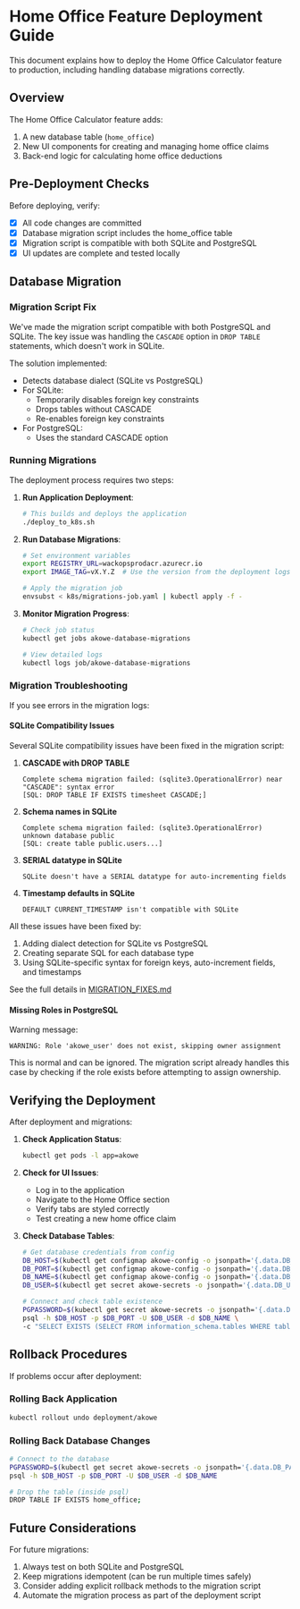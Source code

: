 # Home Office Feature Deployment Guide

This document explains how to deploy the Home Office Calculator feature to production, including handling database migrations correctly.

## Overview

The Home Office Calculator feature adds:
1. A new database table (`home_office`)
2. New UI components for creating and managing home office claims
3. Back-end logic for calculating home office deductions

## Pre-Deployment Checks

Before deploying, verify:

- [x] All code changes are committed
- [x] Database migration script includes the home_office table
- [x] Migration script is compatible with both SQLite and PostgreSQL
- [x] UI updates are complete and tested locally

## Database Migration

### Migration Script Fix

We've made the migration script compatible with both PostgreSQL and SQLite. The key issue was handling the `CASCADE` option in `DROP TABLE` statements, which doesn't work in SQLite.

The solution implemented:
- Detects database dialect (SQLite vs PostgreSQL)
- For SQLite: 
  - Temporarily disables foreign key constraints
  - Drops tables without CASCADE
  - Re-enables foreign key constraints
- For PostgreSQL:
  - Uses the standard CASCADE option

### Running Migrations

The deployment process requires two steps:

1. **Run Application Deployment**:
   ```bash
   # This builds and deploys the application
   ./deploy_to_k8s.sh
   ```

2. **Run Database Migrations**:
   ```bash
   # Set environment variables
   export REGISTRY_URL=wackopsprodacr.azurecr.io
   export IMAGE_TAG=vX.Y.Z  # Use the version from the deployment logs
   
   # Apply the migration job
   envsubst < k8s/migrations-job.yaml | kubectl apply -f -
   ```

3. **Monitor Migration Progress**:
   ```bash
   # Check job status
   kubectl get jobs akowe-database-migrations
   
   # View detailed logs
   kubectl logs job/akowe-database-migrations
   ```

### Migration Troubleshooting

If you see errors in the migration logs:

#### SQLite Compatibility Issues

Several SQLite compatibility issues have been fixed in the migration script:

1. **CASCADE with DROP TABLE**
   ```
   Complete schema migration failed: (sqlite3.OperationalError) near "CASCADE": syntax error
   [SQL: DROP TABLE IF EXISTS timesheet CASCADE;]
   ```

2. **Schema names in SQLite**
   ```
   Complete schema migration failed: (sqlite3.OperationalError) unknown database public
   [SQL: create table public.users...]
   ```

3. **SERIAL datatype in SQLite**
   ```
   SQLite doesn't have a SERIAL datatype for auto-incrementing fields
   ```

4. **Timestamp defaults in SQLite**
   ```
   DEFAULT CURRENT_TIMESTAMP isn't compatible with SQLite
   ```

All these issues have been fixed by:
1. Adding dialect detection for SQLite vs PostgreSQL
2. Creating separate SQL for each database type
3. Using SQLite-specific syntax for foreign keys, auto-increment fields, and timestamps

See the full details in [MIGRATION_FIXES.md](../docs/MIGRATION_FIXES.md)

#### Missing Roles in PostgreSQL

Warning message:
```
WARNING: Role 'akowe_user' does not exist, skipping owner assignment
```

This is normal and can be ignored. The migration script already handles this case by checking if the role exists before attempting to assign ownership.

## Verifying the Deployment

After deployment and migrations:

1. **Check Application Status**:
   ```bash
   kubectl get pods -l app=akowe
   ```

2. **Check for UI Issues**:
   - Log in to the application
   - Navigate to the Home Office section
   - Verify tabs are styled correctly
   - Test creating a new home office claim

3. **Check Database Tables**:
   ```bash
   # Get database credentials from config
   DB_HOST=$(kubectl get configmap akowe-config -o jsonpath='{.data.DB_HOST}')
   DB_PORT=$(kubectl get configmap akowe-config -o jsonpath='{.data.DB_PORT}')
   DB_NAME=$(kubectl get configmap akowe-config -o jsonpath='{.data.DB_NAME}')
   DB_USER=$(kubectl get secret akowe-secrets -o jsonpath='{.data.DB_USER}' | base64 --decode)
   
   # Connect and check table existence
   PGPASSWORD=$(kubectl get secret akowe-secrets -o jsonpath='{.data.DB_PASSWORD}' | base64 --decode) \
   psql -h $DB_HOST -p $DB_PORT -U $DB_USER -d $DB_NAME \
   -c "SELECT EXISTS (SELECT FROM information_schema.tables WHERE table_schema = 'public' AND table_name = 'home_office');"
   ```

## Rollback Procedures

If problems occur after deployment:

### Rolling Back Application

```bash
kubectl rollout undo deployment/akowe
```

### Rolling Back Database Changes

```bash
# Connect to the database
PGPASSWORD=$(kubectl get secret akowe-secrets -o jsonpath='{.data.DB_PASSWORD}' | base64 --decode) \
psql -h $DB_HOST -p $DB_PORT -U $DB_USER -d $DB_NAME

# Drop the table (inside psql)
DROP TABLE IF EXISTS home_office;
```

## Future Considerations

For future migrations:
1. Always test on both SQLite and PostgreSQL
2. Keep migrations idempotent (can be run multiple times safely)
3. Consider adding explicit rollback methods to the migration script
4. Automate the migration process as part of the deployment script